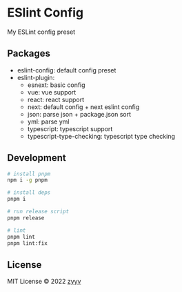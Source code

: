 # ESlint Config

My ESLint config preset

## Packages

- eslint-config: default config preset
- eslint-plugin:
  - esnext: basic config
  - vue: vue support
  - react: react support
  - next: default config + next eslint config
  - json: parse json + package.json sort
  - yml: parse yml
  - typescript: typescript support
  - typescript-type-checking: typescript type checking

## Development

```bash
# install pnpm
npm i -g pnpm

# install deps
pnpm i

# run release script
pnpm release

# lint
pnpm lint
pnpm lint:fix
```

## License

MIT License © 2022 [zyyv](https://github.com/zyyv)
